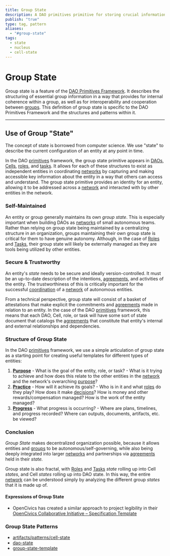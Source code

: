 ```yaml
---
title: Group State
description: A DAO primitives primitive for storing crucial information about a DAO, Cell, Role of Task.
publish: "true"
type: tag, pattern
aliases:
  - "#group-state"
tags:
  - state
  - nucleus
  - cell-state
---
```


# Group State

Group state is a feature of the [DAO Primitives Framework](/artifacts/guides/dao-primitives-framework/readme.md). It describes the structuring of essential group information in a way that provides for internal coherence within a group, as well as for interoperability and cooperation between [groups](/tags/groups.md). This definition of group state is specific to the DAO Primitives Framework and the structures and patterns within it. 

---

## Use of Group "State"

The concept of state is borrowed from computer science. We use "state" to describe the current configuration of an entity at any point in time.

In the DAO [primitives](/tags/primitives.md) framework, the group state primitive appears in [DAOs](/tags/daos.md), [Cells](/notes/dao-primitives/patterns/cell-working-group.md), [roles](/tags/roles.md), and [tasks](/tags/tasks.md). It allows for each of these structures to exist as independent entities in coordinating [networks](/tags/networks.md) by capturing and making accessible key information about the entity in a way that others can access and understand. The group state primitive provides an identity for an entity, allowing it to be addressed across a [network](/tags/networks.md) and interacted with by other entities in the network.

### Self-Maintained

An entity or group generally maintains its own _group state_. This is especially important when building DAOs as [networks](/tags/networks.md) of small autonomous teams. Rather than relying on group state being maintained by a centralizing structure in an organization, groups maintaining their own group state is critical for them to have genuine autonomy. Although, in the case of [Roles](/tags/roles.md) and [Tasks](/tags/tasks.md), their group state will likely be externally managed as they are tools being utilized by other entities.

### Secure & Trustworthy

An entity's _state_ needs to be secure and ideally version-controlled. It must be an up-to-date description of the intentions, [agreements](/tags/agreements.md), and activities of the entity. The trustworthiness of this is critically important for the successful [coordination](/tags/coordination.md) of a [network](/tags/networks.md) of autonomous entities.

From a technical perspective, group state will consist of a basket of attestations that make explicit the commitments and [agreements](/tags/agreements.md) made in relation to an entity. In the case of the DAO [primitives](/tags/primitives.md) framework, this means that each DAO, Cell, role, or task will have some sort of state document that catalogs the [agreements](/tags/agreements.md) that constitute that entity's internal and external relationships and dependencies.

### Structure of Group State

In the DAO [primitives](/tags/primitives.md) framework, we use a simple articulation of group state as a starting point for creating useful templates for different types of entities:

1. **[Purpose](/tags/purpose.md)** - What is the goal of the entity, role, or task? - What is it trying to achieve and how does this relate to the other entities in the [network](/tags/networks.md) and the network's overarching [purpose](/tags/purpose.md)?
2. **[Practice](/tags/practices.md)** - How will it achieve its goals? - Who is in it and what [roles](/tags/roles.md) do they play? How does it make [decisions](/tags/decisions.md)? How is money and other rewards/compensation managed? How is the work of the entity managed?
3. **[Progress](/tags/progress.md)** - What progress is occurring? - Where are plans, timelines, and progress recorded? Where can outputs, documents, artifacts, etc. be viewed?

### Conclusion

_Group State_ makes decentralized organization possible, because it allows entities and [groups](/tags/groups.md) to be autonomous/self-governing, while also being deeply integrated into larger [networks](/tags/networks.md) and partnerships via [agreements](/tags/agreements.md) held in their _state._

Group state is also fractal, with [Roles](/tags/roles.md) and [Tasks](/tags/tasks.md) _state_ rolling up into Cell _states_, and Cell _states_ rolling up into DAO state. In this way, the entire [network](/tags/networks.md) can be understood simply by analyzing the different group _states_ that it is made up of.

#### Expressions of Group State

- OpenCivics has created a similar approach to project legibility in their [OpenCivics Collaborative Initiative – Specification Template](/links/OpenCivics%20Collaborative%20Initiative%20–%20Specification%20Template.md)

### Group State Patterns

- [artifacts/patterns/cell-state](/artifacts/patterns/cell-state.md)
- [dao-state](/notes/dao-primitives/implementation/patterns/dao-patterns/dao-state.md)
- [group-state-template](/notes/dao-primitives/resources/templates/group-state-template.md)

